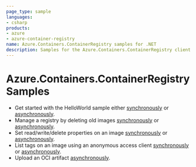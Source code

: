 ```yaml
---
page_type: sample
languages:
- csharp
products:
- azure
- azure-container-registry
name: Azure.Containers.ContainerRegistry samples for .NET
description: Samples for the Azure.Containers.ContainerRegistry client library
---
```


# Azure.Containers.ContainerRegistry Samples

- Get started with the HelloWorld sample either [synchronously](https://github.com/Azure/azure-sdk-for-net/blob/main/sdk/containerregistry/Azure.Containers.ContainerRegistry/samples/Sample01a_HelloWorld.md) or [asynchronously](https://github.com/Azure/azure-sdk-for-net/blob/main/sdk/containerregistry/Azure.Containers.ContainerRegistry/samples/Sample01b_HelloWorldAsync.md).
- Manage a registry by deleting old images [synchronously](https://github.com/Azure/azure-sdk-for-net/blob/main/sdk/containerregistry/Azure.Containers.ContainerRegistry/samples/Sample02a_DeleteImages.md) or [asynchronously](https://github.com/Azure/azure-sdk-for-net/blob/main/sdk/containerregistry/Azure.Containers.ContainerRegistry/samples/Sample02b_DeleteImagesAsync.md).
- Set read/write/delete properties on an image [synchronously](https://github.com/Azure/azure-sdk-for-net/blob/main/sdk/containerregistry/Azure.Containers.ContainerRegistry/samples/Sample03a_SetImageProperties.md) or [asynchronously](https://github.com/Azure/azure-sdk-for-net/blob/main/sdk/containerregistry/Azure.Containers.ContainerRegistry/samples/Sample03b_SetImagePropertiesAsync.md).
- List tags on an image using an anonymous access client  [synchronously](https://github.com/Azure/azure-sdk-for-net/blob/main/sdk/containerregistry/Azure.Containers.ContainerRegistry/samples/Sample04a_AnonymousListTags.md) or [asynchronously](https://github.com/Azure/azure-sdk-for-net/blob/main/sdk/containerregistry/Azure.Containers.ContainerRegistry/samples/Sample04b_AnonymousListTagsAsync.md).
- Upload an OCI artifact [asynchronously](https://github.com/Azure/azure-sdk-for-net/blob/main/sdk/containerregistry/Azure.Containers.ContainerRegistry/samples/Sample05_UploadOciArtifactAsync.md).
